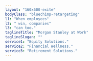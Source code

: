 ```yaml
---
layout: "160x600-exite"
bodyClass: "bluechimp-retargeting"
l1: "When employees"
l2: " win, companies"
l3: "can too."
taglineTitle: "Morgan Stanley at Work"
taglineSlogan: ""
service1: "Equity Solutions."
service2: "Financial Wellness."
service3: "Retirement Solutions."
---
```

 